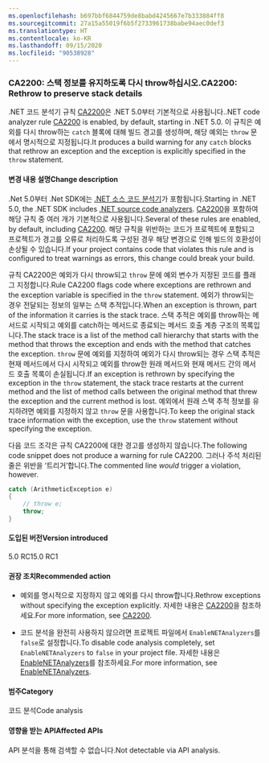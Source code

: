 ```yaml
---
ms.openlocfilehash: b697bbf6844759de8babd4245667e7b333884ff8
ms.sourcegitcommit: 27a15a55019f6b5f2733961738babe94aec0def3
ms.translationtype: HT
ms.contentlocale: ko-KR
ms.lasthandoff: 09/15/2020
ms.locfileid: "90538928"
---
```

### <a name="ca2200-rethrow-to-preserve-stack-details"></a><span data-ttu-id="83d36-101">CA2200: 스택 정보를 유지하도록 다시 throw하십시오.</span><span class="sxs-lookup"><span data-stu-id="83d36-101">CA2200: Rethrow to preserve stack details</span></span>

<span data-ttu-id="83d36-102">.NET 코드 분석기 규칙 [CA2200](/visualstudio/code-quality/ca2200)은 .NET 5.0부터 기본적으로 사용됩니다.</span><span class="sxs-lookup"><span data-stu-id="83d36-102">.NET code analyzer rule [CA2200](/visualstudio/code-quality/ca2200) is enabled, by default, starting in .NET 5.0.</span></span> <span data-ttu-id="83d36-103">이 규칙은 예외를 다시 throw하는 `catch` 블록에 대해 빌드 경고를 생성하며, 해당 예외는 `throw` 문에서 명시적으로 지정됩니다.</span><span class="sxs-lookup"><span data-stu-id="83d36-103">It produces a build warning for any `catch` blocks that rethrow an exception and the exception is explicitly specified in the `throw` statement.</span></span>

#### <a name="change-description"></a><span data-ttu-id="83d36-104">변경 내용 설명</span><span class="sxs-lookup"><span data-stu-id="83d36-104">Change description</span></span>

<span data-ttu-id="83d36-105">.Net 5.0부터 .Net SDK에는 [.NET 소스 코드 분석기](../../../../docs/fundamentals/productivity/code-analysis.md)가 포함됩니다.</span><span class="sxs-lookup"><span data-stu-id="83d36-105">Starting in .NET 5.0, the .NET SDK includes [.NET source code analyzers](../../../../docs/fundamentals/productivity/code-analysis.md).</span></span> <span data-ttu-id="83d36-106">[CA2200](/visualstudio/code-quality/ca2200)을 포함하여 해당 규칙 중 여러 개가 기본적으로 사용됩니다.</span><span class="sxs-lookup"><span data-stu-id="83d36-106">Several of these rules are enabled, by default, including [CA2200](/visualstudio/code-quality/ca2200).</span></span> <span data-ttu-id="83d36-107">해당 규칙을 위반하는 코드가 프로젝트에 포함되고 프로젝트가 경고를 오류로 처리하도록 구성된 경우 해당 변경으로 인해 빌드의 호환성이 손상될 수 있습니다.</span><span class="sxs-lookup"><span data-stu-id="83d36-107">If your project contains code that violates this rule and is configured to treat warnings as errors, this change could break your build.</span></span>

<span data-ttu-id="83d36-108">규칙 CA2200은 예외가 다시 throw되고 `throw` 문에 예외 변수가 지정된 코드를 플래그 지정합니다.</span><span class="sxs-lookup"><span data-stu-id="83d36-108">Rule CA2200 flags code where exceptions are rethrown and the exception variable is specified in the `throw` statement.</span></span> <span data-ttu-id="83d36-109">예외가 throw되는 경우 전달되는 정보의 일부는 스택 추적입니다.</span><span class="sxs-lookup"><span data-stu-id="83d36-109">When an exception is thrown, part of the information it carries is the stack trace.</span></span> <span data-ttu-id="83d36-110">스택 추적은 예외를 throw하는 메서드로 시작되고 예외를 catch하는 메서드로 종료되는 메서드 호출 계층 구조의 목록입니다.</span><span class="sxs-lookup"><span data-stu-id="83d36-110">The stack trace is a list of the method call hierarchy that starts with the method that throws the exception and ends with the method that catches the exception.</span></span> <span data-ttu-id="83d36-111">`throw` 문에 예외를 지정하여 예외가 다시 throw되는 경우 스택 추적은 현재 메서드에서 다시 시작되고 예외를 throw한 원래 메서드와 현재 메서드 간의 메서드 호출 목록이 손실됩니다.</span><span class="sxs-lookup"><span data-stu-id="83d36-111">If an exception is rethrown by specifying the exception in the `throw` statement, the stack trace restarts at the current method and the list of method calls between the original method that threw the exception and the current method is lost.</span></span> <span data-ttu-id="83d36-112">예외에서 원래 스택 추적 정보를 유지하려면 예외를 지정하지 않고 `throw` 문을 사용합니다.</span><span class="sxs-lookup"><span data-stu-id="83d36-112">To keep the original stack trace information with the exception, use the `throw` statement without specifying the exception.</span></span>

<span data-ttu-id="83d36-113">다음 코드 조각은 규칙 CA2200에 대한 경고를 생성하지 않습니다.</span><span class="sxs-lookup"><span data-stu-id="83d36-113">The following code snippet does not produce a warning for rule CA2200.</span></span> <span data-ttu-id="83d36-114">그러나 주석 처리된 줄은 위반을 ‘트리거’합니다.</span><span class="sxs-lookup"><span data-stu-id="83d36-114">The commented line *would* trigger a violation, however.</span></span>

```csharp
catch (ArithmeticException e)
{
    // throw e;
    throw;
}
```

#### <a name="version-introduced"></a><span data-ttu-id="83d36-115">도입된 버전</span><span class="sxs-lookup"><span data-stu-id="83d36-115">Version introduced</span></span>

<span data-ttu-id="83d36-116">5.0 RC1</span><span class="sxs-lookup"><span data-stu-id="83d36-116">5.0 RC1</span></span>

#### <a name="recommended-action"></a><span data-ttu-id="83d36-117">권장 조치</span><span class="sxs-lookup"><span data-stu-id="83d36-117">Recommended action</span></span>

- <span data-ttu-id="83d36-118">예외를 명시적으로 지정하지 않고 예외를 다시 throw합니다.</span><span class="sxs-lookup"><span data-stu-id="83d36-118">Rethrow exceptions without specifying the exception explicitly.</span></span> <span data-ttu-id="83d36-119">자세한 내용은 [CA2200](/visualstudio/code-quality/ca2200)을 참조하세요.</span><span class="sxs-lookup"><span data-stu-id="83d36-119">For more information, see [CA2200](/visualstudio/code-quality/ca2200).</span></span>

- <span data-ttu-id="83d36-120">코드 분석을 완전히 사용하지 않으려면 프로젝트 파일에서 `EnableNETAnalyzers`를 `false`로 설정합니다.</span><span class="sxs-lookup"><span data-stu-id="83d36-120">To disable code analysis completely, set `EnableNETAnalyzers` to `false` in your project file.</span></span> <span data-ttu-id="83d36-121">자세한 내용은 [EnableNETAnalyzers](../../../../docs/core/project-sdk/msbuild-props.md#enablenetanalyzers)를 참조하세요.</span><span class="sxs-lookup"><span data-stu-id="83d36-121">For more information, see [EnableNETAnalyzers](../../../../docs/core/project-sdk/msbuild-props.md#enablenetanalyzers).</span></span>

#### <a name="category"></a><span data-ttu-id="83d36-122">범주</span><span class="sxs-lookup"><span data-stu-id="83d36-122">Category</span></span>

<span data-ttu-id="83d36-123">코드 분석</span><span class="sxs-lookup"><span data-stu-id="83d36-123">Code analysis</span></span>

#### <a name="affected-apis"></a><span data-ttu-id="83d36-124">영향을 받는 API</span><span class="sxs-lookup"><span data-stu-id="83d36-124">Affected APIs</span></span>

<span data-ttu-id="83d36-125">API 분석을 통해 검색할 수 없습니다.</span><span class="sxs-lookup"><span data-stu-id="83d36-125">Not detectable via API analysis.</span></span>

<!--

#### Affected APIs

Not detectable via API analysis.

-->
